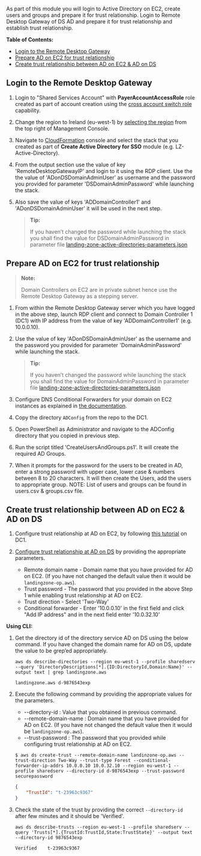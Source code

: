 As part of this module you will login to Active Directory on EC2, create users and groups and prepare it for trust relationship. Login to Remote Desktop Gateway of DS AD and prepare it for trust relationship and establish trust relationship.

**Table of Contents:**
-   [Login to the Remote Desktop Gateway](#login-to-the-remote-desktop-gateway)
-   [Prepare AD on EC2 for trust relationship](#prepare-ad-on-ec2-for-trust-relationship)
-   [Create trust relationship between AD on EC2 & AD on DS](#create-trust-relationship-between-ad-on-ec2--ad-on-ds)

## Login to the Remote Desktop Gateway

1.  Login to "Shared Services Account" with **PayerAccountAccessRole** role created as part of account creation using the [cross account switch role](http://docs.aws.amazon.com/IAM/latest/UserGuide/id_roles_use_switch-role-console.html) capability.

2.  Change the region to Ireland (eu-west-1) by [selecting the region](http://docs.aws.amazon.com/awsconsolehelpdocs/latest/gsg/getting-started.html#select-region) from the top right of Management Console.

3.  Navigate to [CloudFormation](https://eu-west-1.console.aws.amazon.com/cloudformation/home?region=eu-west-1#/stacks?filter=active) console and select the stack that you created as part of **Create Active Directory for SSO** module (e.g. LZ-Active-Directory).

4.  From the output section use the value of key 'RemoteDesktopGatewayIP' and login to it using the RDP client. Use the the value of 'ADonDSDomainAdminUser' as username and the password you provided for parameter 'DSDomainAdminPassword' while launching the stack.

5.  Also save the value of keys 'ADDomainController1' and 'ADonDSDomainAdminUser' it will be used in the next step.

    > **Tip:**
    >
    > If you haven’t changed the password while launching the stack you shall find the value for DSDomainAdminPassword in parameter file [landing-zone-active-directories-parameters.json](../templates/landing-zone-active-directories-parameters.json)

## Prepare AD on EC2 for trust relationship

> **Note:**
>
> Domain Controllers on EC2 are in private subnet hence use the Remote Desktop Gateway as a stepping server.

1.  From within the Remote Desktop Gateway server which you have logged in the above step, launch RDP client and connect to Domain Controller 1 (DC1) with IP address from the value of key 'ADDomainController1' (e.g. 10.0.0.10).

2.  Use the value of key 'ADonDSDomainAdminUser' as the username and the password you provided for parameter 'DomainAdminPassword' while launching the stack.

    > **Tip:**
    >
    > If you haven’t changed the password while launching the stack you shall find the value for DomainAdminPassword in parameter file [landing-zone-active-directories-parameters.json](../templates/landing-zone-active-directories-parameters.json)

3.  Configure DNS Conditional Forwarders for your domain on EC2 instances as explained in [the documentation](https://docs.aws.amazon.com/directoryservice/latest/admin-guide/tutorial_setup_trust_prepare_onprem.html#tutorial_setup_trust_onprem_forwarder).

4.  Copy the directory `ADConfig` from the repo to the DC1.

5.  Open PowerShell as Administrator and navigate to the ADConfig directory that you copied in previous step.

6.  Run the script titled 'CreateUsersAndGroups.ps1'. It will create the required AD Groups.

7.  When it prompts for the password for the users to be created in AD, enter a strong password with upper case, lower case & numbers between 8 to 20 characters. It will then create the Users, add the users to appropriate group. NOTE: List of users and groups can be found in users.csv & groups.csv file.

## Create trust relationship between AD on EC2 & AD on DS

1.  Configure trust relationship at AD on EC2, by following [this tutorial](https://docs.aws.amazon.com/directoryservice/latest/admin-guide/tutorial_setup_trust_create_trust.html#tutorial_setup_trust_onprem_trust) on DC1.

2.  [Configure trust relationship at AD on DS](https://docs.aws.amazon.com/directoryservice/latest/admin-guide/tutorial_setup_trust_create_trust.html#tutorial_setup_trust_mad_trust) by providing the appropriate parameters.

    -   Remote domain name - Domain name that you have provided for AD on EC2. (If you have not changed the default value then it would be `landingzone-op.aws`).
    -   Trust password - The password that you provided in the above Step 1 while enabling trust relationship at AD on EC2.
    -   Trust direction - Select 'Two-Way'
    -   Conditional forwarder - Enter '10.0.0.10' in the first field and click "Add IP address" and in the next field enter '10.0.32.10'

**Using CLI:**

1.  Get the directory id of the directory service AD on DS using the below command. If you have changed the domain name for AD on DS, update the value to be grep’ed appropriately.
    ```
    aws ds describe-directories --region eu-west-1 --profile sharedserv --query 'DirectoryDescriptions[*].{ID:DirectoryId,Domain:Name}' --output text | grep landingzone.aws

    landingzone.aws d-9876543exp
    ```
2.  Execute the following command by providing the appropriate values for the parameters.

    -   --directory-id : Value that you obtained in previous command.
    -   --remote-domain-name : Domain name that you have provided for AD on EC2. (If you have not changed the default value then it would be `landingzone-op.aws`).
    -   --trust-password : The password that you provided while configuring trust relationship at AD on EC2.
    ```
    $ aws ds create-trust --remote-domain-name landinzone-op.aws --trust-direction Two-Way --trust-type Forest --conditional-forwarder-ip-addrs 10.0.0.10 10.0.32.10 --region eu-west-1 --profile sharedserv --directory-id d-9876543exp --trust-password securepassword
    ```
    ```json
    {
        "TrustId": "t-23963c9367"
    }
    ```
3.  Check the state of the trust by providing the correct `--directory-id` after few minutes and it should be 'Verified'.
    ```
    aws ds describe-trusts --region eu-west-1 --profile sharedserv --query 'Trusts[*].{TrustId:TrustId,State:TrustState}' --output text --directory-id 9876543exp

    Verified    t-23963c9367
    ```
